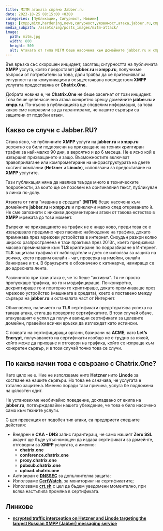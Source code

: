 ```yaml
---
title: MITM атаката спрямо Jabber.ru
date: 2023-10-25 08:15:00 +0300
categories: [Публикации, Сигурност, Новини]
tags: [xmpp,mitm,hardening,news,сигурност,уязвимост,атака,jabber.ru,xmpp.ru]
media_subpath: /assets/img/posts_images/mitm-attack/
image:
  path: mitm.jpg
  width: 800
  height: 500
  alt: Атаката от типа MITM беше насочена към домейните jabber.ru и xmpp.ru.
---
```


Във връзка със скорошен инцидент, засягащ сигурността на публичната **XMPP** услуга, която предоставят **jabber.ru** и **xmpp.ru**, получихме въпроси от потребители за това, дали трябва да се притесняват за сигурността на комуникацията осъществявана посредством **XMPP** услугата предоставяна от **Chatrix.One**.

Добрата новина е, че **Chatrix.One** не беше засегнат от този инцидент. Това беше целенасочена атака конкретно срещу домейните **jabber.ru** и **xmpp.ru**. По-късно в публикацията ще споделим информация, за това какво сме направили за да гарантираме, че нашите сървъри са защитени от подобни атаки.

## Какво се случи с **Jabber.RU**?

Стана ясно, че публичните **XMPP** услуги на **jabber.ru** и **xmpp.ru** вероятно са били подложени на прихващане на техния криптиран трафик за най-малко 90 дни, а вероятно и до 6 месеца. Не е ясно кой е извършил прихващането и защо. Възможностите включват правоприлагане или компрометиране на инфраструктурата на двете хостинг компании (**Hetzner** и **Linode**), използвани за предоставяне на **XMPP** услугите.

Тази публикация няма да навлиза твърде много в техническите подробности, за които ще се позовем на оригиналния текст, публикуван в линка по-долу.

Атаката от типа "машина в средата" (**MITM**) беше насочена към домейните **jabber.ru** и **xmpp.ru** и приключи малко след откриването ѝ. Не сме запознати с никакви документирани атаки от такова естество в **XMPP** мрежата до този момент.

Въпреки че прихващането на трафик не е нищо ново, преди това се е извършвало предимно чрез пасивно наблюдение на трафика, докато преминава през мрежови устройства в интернет. Сноудън разкри колко широко разпространена е тази практика през 2013г., което предизвика масово преминаване към **TLS** криптиране по подразбиране в Интернет. **TLS** защитава трафика от наблюдатели и днес се използва за защита на всичко, което правим онлайн - чат, проверка на имейли, онлайн банкиране и т.н. В браузърите е обозначено с катинарче, намиращо се до адресната лента.

Различното при тази атака е, че тя беше "активна". Тя не просто пропускаше трафика, но го и модифицираше. По-конкретно, декриптираше го и повторно го криптираше, докато преминаваше през мрежово устройство (машината в средата), което е поставено между сървъра на **jabber.ru** и останалата част от Интернет.

Обикновено, наличието на **TLS** сертификати предотвратява успеха на такава атака, стига да проверите сертификатите. В този случай обаче, атакуващият е успял да получи валидни сертификати за целевите домейни, правейки всички връзки да изглеждат като истински.

С появата на сертифициращи органи, базирани на **ACME**, като **Let’s Encrypt**, получаването на сертификати изобщо не е трудно за някой, който може да прихване и отговори на трафика, който се изпраща към конкретен сървър, и в този случай точно това се случи.

## По какъв начин това е свързано с Chatrix.One?

Като цяло не е. Ние не използваме нито **Hetzner** нито **Linode** за хостване на нашите сървъри. Но това не означава, че услугата е тотално защитена. Именно поради тази причина, услуга бе подложена на цялостен одит.

Не установихме необичайно поведение, докладвано от екипа на **jabber.ru**, потвърждавайки нашето убеждение, че това е било насочено само към техните услуги.

С цел превенция от подобен тип атаки, са предприети следните действия:

- Внедрен е **CAA - DNS** запис гарантиращ, че само нашият **Zero SSL** акаунт ще бъде упълномощен да издава сертификати за домейнте, отговорни за **XMPP** услугата, а именно:
  - **chatrix.one**
  - **conference.chatrix.one**
  - **proxy.chatrix.one**
  - **pubsub.chatrix.one**
  - **upload.chatrix.one**
- Активиран е [**DNSSEC**](https://en.wikipedia.org/wiki/Domain_Name_System_Security_Extensions) за допълнителна защита;
- Използваме [**CertWatch**](https://certwatch.xmpp.net/), за мониторинг на сертификатите;
- Използваме [**crt.sh**](https://crt.sh/) с цел да бъдем уведомени моментално, при всяка настъпила промяна в сертификата.

## Линкове

- [**ncrypted traffic interception on Hetzner and Linode targeting the largest Russian XMPP (Jabber) messaging service**](https://notes.valdikss.org.ru/jabber.ru-mitm/)
